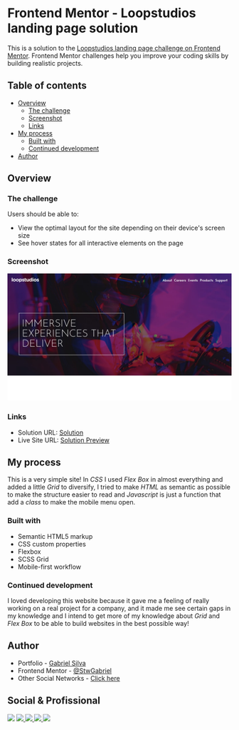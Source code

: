 # Frontend Mentor - Loopstudios landing page solution

This is a solution to the [Loopstudios landing page challenge on Frontend Mentor](https://www.frontendmentor.io/challenges/loopstudios-landing-page-N88J5Onjw). Frontend Mentor challenges help you improve your coding skills by building realistic projects. 

## Table of contents

- [Overview](#overview)
  - [The challenge](#the-challenge)
  - [Screenshot](#screenshot)
  - [Links](#links)
- [My process](#my-process)
  - [Built with](#built-with)
  - [Continued development](#continued-development)
- [Author](#author)

## Overview

### The challenge

Users should be able to:

- View the optimal layout for the site depending on their device's screen size
- See hover states for all interactive elements on the page

### Screenshot

![Screenshot](src/assets/images/screenshoot.jpg)

### Links

- Solution URL: [Solution](https://github.com/StwGabriel/loopstudios)
- Live Site URL: [Solution Preview](stwgabriel.github.io/loopstudios/)

## My process

This is a very simple site! In *CSS* I used *Flex Box* in almost everything and added a little *Grid* to diversify, I tried to make *HTML* as semantic as possible to make the structure easier to read and *Javascript* is just a function that add a *class* to make the mobile menu open.

### Built with

- Semantic HTML5 markup
- CSS custom properties
- Flexbox
- SCSS Grid
- Mobile-first workflow

### Continued development

I loved developing this website because it gave me a feeling of really working on a real project for a company, and it made me see certain gaps in my knowledge and I intend to get more of my knowledge about *Grid* and *Flex Box* to be able to build websites in the best possible way!

## Author

- Portfolio - [Gabriel Silva](https://github.com/StwGabriel)
- Frontend Mentor - [@StwGabriel](https://www.frontendmentor.io/profile/StwGabriel)
- Other Social Networks - [Click here](https://stwgabriel.github.io/to/)

## Social & Profissional

<a href='https://www.instagram.com/stw_gabriel/'><img src='https://img.shields.io/badge/Instagram-E4405F?style=for-the-badge&logo=instagram&logoColor=white'></img></a>
<a href='https://www.linkedin.com/in/stwgabriel/'><img src='https://img.shields.io/badge/LinkedIn-0077B5?style=for-the-badge&logo=linkedin&logoColor=white'></img> </a>
<a href='https://github.com/StwGabriel'><img src='https://img.shields.io/badge/GitHub-100000?style=for-the-badge&logo=github&logoColor=white'></img> </a>
<a href='https://www.youtube.com/channel/UCQdFFC-ZOxK7hfsdq5qQ--g'><img src='https://img.shields.io/badge/YouTube-FF0000?style=for-the-badge&logo=youtube&logoColor=white'></img> </a>
<a href='mailto:gabbrielsilvactt@gmail.com?Subject=Vim%20Pelo%20GitHub%20/%20I%20came%20through%20GitHub'><img src='https://img.shields.io/badge/Gmail-D14836?style=for-the-badge&logo=gmail&logoColor=white'></img> </a>
